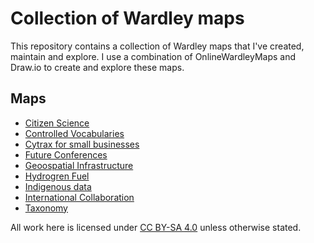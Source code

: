 # Collection of Wardley maps

This repository contains a collection of Wardley maps that I've created, maintain and explore.
I use a combination of OnlineWardleyMaps and Draw.io to create and explore these maps.

## Maps

* [Citizen Science](./Citizen%20Science/README.md)
* [Controlled Vocabularies](./Controlled%20Vocabularies/README.md)
* [Cytrax for small businesses](./Cytrax%20for%20small%20businesses/README.md)
* [Future Conferences](./Future%20Conferences/README.md)
* [Geoospatial Infrastructure](./Geospatial%20Infrastructure/README.md)
* [Hydrogren Fuel](./Hydrogen%20fuel/README.md)
* [Indigenous data](./Indigenous%20data/README.md)
* [International Collaboration](./International%20Collaboration/README.md)
* [Taxonomy](./Taxonomy/README.md)

All work here is licensed under [CC BY-SA 4.0](https://creativecommons.org/licenses/by-sa/4.0/) unless otherwise stated.
